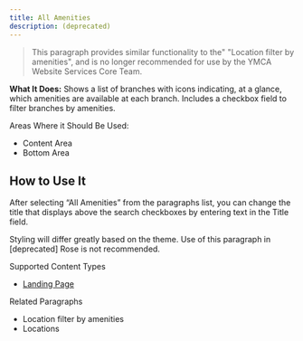 ```yaml
---
title: All Amenities
description: (deprecated)
---
```


> This paragraph provides similar functionality to the" "Location filter by amenities", and is no longer recommended for use by the YMCA Website Services Core Team.

**What It Does:** Shows a list of branches with icons indicating, at a glance, which amenities are available at each branch. Includes a checkbox field to filter branches by amenities.

Areas Where it Should Be Used:

* Content Area
* Bottom Area

## How to Use It

After selecting “All Amenities” from the paragraphs list, you can change the title that displays above the search checkboxes by entering text in the Title field.

Styling will differ greatly based on the theme. Use of this paragraph in [deprecated] Rose is not recommended.

Supported Content Types

* [Landing Page](../../content-types/landing-page)

Related Paragraphs

* Location filter by amenities
* Locations
